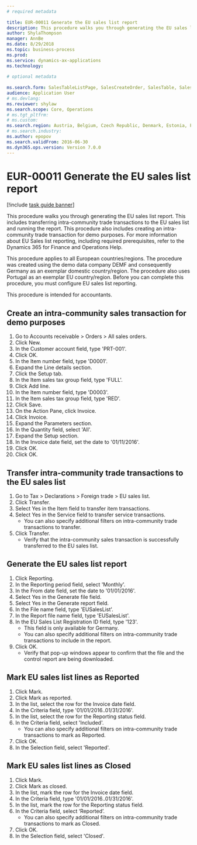 ```yaml
--- 
# required metadata 
 
title: EUR-00011 Generate the EU sales list report
description: This procedure walks you through generating the EU sales list report. 
author: ShylaThompson
manager: AnnBe 
ms.date: 8/29/2018
ms.topic: business-process 
ms.prod:  
ms.service: dynamics-ax-applications 
ms.technology:  
 
# optional metadata 
 
ms.search.form: SalesTableListPage, SalesCreateOrder, SalesTable, SalesEditLines,  EUSalesList, EUSalesListSelection, SysQueryForm, SysLookup   
audience: Application User 
# ms.devlang:  
ms.reviewer: shylaw
ms.search.scope: Core, Operations 
# ms.tgt_pltfrm:  
# ms.custom:  
ms.search.region: Austria, Belgium, Czech Republic, Denmark, Estonia, Finland, France, Germany, Hungary, Ireland, Italy, Latvia, Lithuania, Netherlands, Poland, Spain, Sweden, United Kingdom
# ms.search.industry: 
ms.author: epopov
ms.search.validFrom: 2016-06-30 
ms.dyn365.ops.version: Version 7.0.0 
---
```

# EUR-00011 Generate the EU sales list report

[!include [task guide banner](../../includes/task-guide-banner.md)]

This procedure walks you through generating the EU sales list report. This includes transferring intra-community trade transactions to the EU sales list and running the report. This  procedure also includes creating an intra-community trade transaction for demo purposes. For more information about EU Sales list reporting, including required prerequisites, refer to the Dynamics 365 for Finance and Operations Help.

This procedure applies to all European countries/regions. The procedure was created using the demo data company DEMF and consequently Germany as an exemplar domestic country/region. The procedure also uses Portugal as an exemplar EU country/region. Before you can complete this procedure, you must configure EU sales list reporting.

This procedure is intended for accountants.


## Create an intra-community sales transaction for demo purposes
1. Go to Accounts receivable > Orders > All sales orders.
2. Click New.
3. In the Customer account field, type 'PRT-001'.
4. Click OK.
5. In the Item number field, type 'D0001'.
6. Expand the Line details section.
7. Click the Setup tab.
8. In the Item sales tax group field, type 'FULL'.
9. Click Add line.
10. In the Item number field, type 'D0003'.
11. In the Item sales tax group field, type 'RED'.
12. Click Save.
13. On the Action Pane, click Invoice.
14. Click Invoice.
15. Expand the Parameters section.
16. In the Quantity field, select 'All'.
17. Expand the Setup section.
18. In the Invoice date field, set the date to '01/11/2016'.
19. Click OK.
20. Click OK.

## Transfer intra-community trade transactions to the EU sales list
1. Go to Tax > Declarations > Foreign trade > EU sales list.
2. Click Transfer.
3. Select Yes in the Item field to transfer item transactions.
4. Select Yes in the Service field to transfer service transactions.
    * You can also specify additional filters on intra-community trade transactions to transfer.  
5. Click Transfer.
    * Verify that the intra-community sales transaction is successfully transferred to the EU sales list.  

## Generate the EU sales list report
1. Click Reporting.
2. In the Reporting period field, select 'Monthly'.
3. In the From date field, set the date to '01/01/2016'.
4. Select Yes in the Generate file field.
5. Select Yes in the Generate report field.
6. In the File name field, type 'EUSalesList'.
7. In the Report file name field, type 'EUSalesList'.
8. In the EU Sales List Registration ID field, type '123'.
    * This field is only available for Germany.  
    * You can also specify additional filters on intra-community trade transactions to include in the report.  
9. Click OK.
    * Verify that pop-up windows appear to confirm that the file and the control report are being downloaded.  

## Mark EU sales list lines as Reported
1. Click Mark.
2. Click Mark as reported.
3. In the list, select the row for the Invoice date field.
4. In the Criteria field, type '01/01/2016..01/31/2016'.
5. In the list, select the row for the Reporting status field.
6. In the Criteria field, select 'Included'.
    * You can also specify additional filters on intra-community trade transactions to mark as Reported.  
7. Click OK.
8. In the Selection field, select 'Reported'.

## Mark EU sales list lines as Closed
1. Click Mark.
2. Click Mark as closed.
3. In the list, mark the row for the Invoice date field.
4. In the Criteria field, type '01/01/2016..01/31/2016'.
5. In the list, mark the row for the Reporting status field.
6. In the Criteria field, select ‘Reported’.
    * You can also specify additional filters on intra-community trade transactions to mark as Closed.  
7. Click OK.
8. In the Selection field, select 'Closed'.

